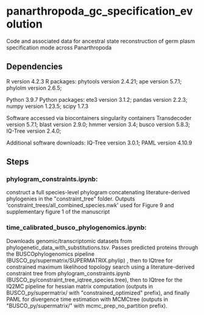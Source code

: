 # panarthropoda_gc_specification_evolution
Code and associated data for ancestral state reconstruction of germ plasm specification mode across Panarthropoda

## Dependencies 
R version 4.2.3
R packages: phytools version 2.4.21; ape version 5.7.1; phylolm version 2.6.5;

Python 3.9.7
Python packages: ete3 version 3.1.2; pandas version 2.2.3; numpy version 1.23.5; scipy 1.7.3

Software accessed via biocontainers singularity containers
Transdecoder version 5.7.1;
blast version 2.9.0;
hmmer version 3.4;
busco version 5.8.3;
IQ-Tree version 2.4.0;

Additional software downloads:
IQ-Tree version 3.0.1;
PAML version 4.10.9

## Steps
### phylogram_constraints.ipynb: 
construct a full species-level phylogram concatenating literature-derived phylogenies in the "constraint_tree" folder. Outputs 'constraint_trees/all_combined_species.nwk' used for Figure 9 and supplementary figure 1 of the manuscript

### time_calibrated_busco_phylogenomics.ipynb: 
Downloads genomic/transcriptomic datasets from phylogenetic_data_with_substitutions.tsv. Passes predicted proteins through the BUSCOphylogenomics pipeline (BUSCO_py/supermatrix/SUPERMATRIX.phylip) , then to IQtree for constrained maximum likelihood topology search using a literature-derived constraint tree from phylogram_constraints.ipynb (BUSCO_py/constraint_tree_iqtree_species.tree), then to IQtree for the IQ2MC pipeline for hessian matrix computation (outputs in BUSCO_py/supermatrix/ with "constrained_optimized" prefix), and finally PAML for divergence time estimation with MCMCtree (outputs in "BUSCO_py/supermatrix/" with mcmc_prep_no_partition prefix).

